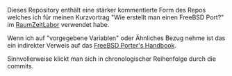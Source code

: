 Dieses Repository enthält eine stärker kommentierte Form des Repos welches ich
für meinen Kurzvortrag "Wie erstellt man einen FreeBSD Port?" im
[RaumZeitLabor][1] verwendet habe.

Wenn ich auf "vorgegebene Variablen" oder Ähnliches Bezug nehme ist das ein indirekter
Verweis auf das [FreeBSD Porter's Handbook][2].

Sinnvollerweise klickt man sich in chronologischer Reihenfolge durch die commits.

[1]:	http://www.raumzeitlabor.de
	"RaumZeitLabor"

[2]:	http://www.freebsd.org/doc/en_US.ISO8859-1/books/porters-handbook/
	"FreeBSD Porter's Handbook"
